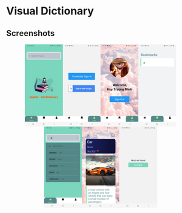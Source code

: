 # Visual Dictionary

## Screenshots
<div style="display:flex;justify-content:center;">
  <img src="https://github.com/tapkichvuong/dict/blob/main/demo/home.jpg" width=20% height=20%>
  <img src="https://github.com/tapkichvuong/dict/blob/main/demo/login.jpg" width=20% height=20%>
  <img src="https://github.com/tapkichvuong/dict/blob/main/demo/user.jpg" width=20% height=20%>
  <img src="https://github.com/tapkichvuong/dict/blob/main/demo/bookmark.jpg" width=20% height=20%>
</div>

<div style="display:flex;justify-content:center;">
  <img src="https://github.com/tapkichvuong/dict/blob/main/demo/search%20bar.jpg" width=20% height=20%>
  <img src="https://github.com/tapkichvuong/dict/blob/main/demo/definition.jpg" width=20% height=20%>
  <img src="https://github.com/tapkichvuong/dict/blob/main/demo/not%20found.jpg" width=20% height=20%>
</div>
